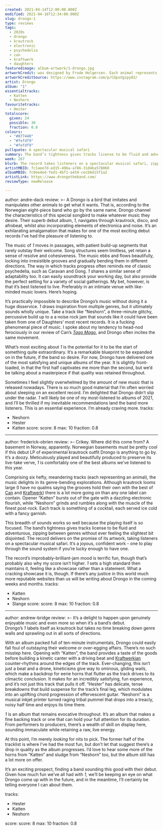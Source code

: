 ```yaml
---
created: 2021-04-14T12:00:00.000Z
modified: 2021-04-16T12:34:00.000Z
slug: drongo-1
type: reviews
tags:
  - 2020s
  - drongo
  - krautrock
  - electronic
  - psychedelia
  - can
  - kraftwerk
  - daughters
featuredimage: album-artwork/1-drongo.jpg
artworkCredit: was designed by Frode Holgersen. Each animal represents one of the tracks.
artworkCreditSource: https://www.instagram.com/p/CGpxVgzpy02/
artist: Drongo
album: "1"
essentialtracks:
  - Katten
  - Neshorn
favouritetracks:
  - Hester
totalscore:
  given: 24
  possible: 30
  fraction: 0.8
colours:
  - "#877440"
  - "#fefdf9"
  - "#fefdf9"
pullquote: A spectacular musical safari
summary: The band’s tightness gives tracks license to be fluid and adventurous, zipping between genres without ever feeling the slightest bit disjointed. The record delivers on the promise of its artwork, taking listeners on a spectacular musical safari.
week: 267
blurb: The record takes listeners on a spectacular musical safari, zipping between genres without ever feeling the slightest bit disjointed.
artistMBID: fc1aee7d-ed15-496a-a786-31d4ba578060
albumMBID: 7c9ee4ed-fed1-4bf1-a434-cecb6d15f1a2
artistLink: https://www.drongotheband.com/
reviewType: newRelease

---
```

author: andre-dack
review: >-
  A Drongo is a bird that imitates and manipulates other animals to get what it wants. That is, according to the Norwegian eight-piece band who go by the same name. Drongo channel the characteristics of this special songbird to make whatever music they desire. Their superb debut album, _1_, navigates through krautrock, disco, and afrobeat, whilst also incorporating elements of electronica and noise. It’s an exhilarating amalgamation that makes for one of the most exciting debut records I’ve had the pleasure of listening to.

  The music of _1_ moves in passages, with patient build-up segments that rarely outstay their welcome. Song structures seem limitless, yet retain a sense of resolve and cohesiveness. The music ebbs and flows beautifully, locking into irresistible grooves and gradually bending them in different directions. The way in which tracks progress often reminds me of classic psychedelia, such as Caravan and Gong. _1_ shares a similar sense of adaptability too. It can easily soundtrack your working day, but also provide the perfect setting for a variety of social gatherings. My bet, however, is that it’s best listened to live. Preferably in an intimate venue with like-minded music lovers. Here’s hoping.

  It’s practically impossible to describe Drongo’s music without doing it a huge disservice. _1_ draws inspiration from multiple genres, but it ultimately sounds wholly unique. Take a track like “Neshorn”, a three-minute glitchy, percussive build up to a a noise rock jam that sounds like it could have been taken from one of Daughters’ most recent records. It is a fucking phenomenal piece of music. I spoke about my tendency to head-nod ferociously in our review of Can’s _[Tago Mago](/reviews/can-tago-mago/)_, and Drongo often incites the same movement.

  What’s most exciting about _1_ is the potential for it to be the start of something quite extraordinary. It’s a remarkable blueprint to be expanded on in the future, if the band so desire. For now, Drongo have delivered one of the most satisfying and unique albums of the year. It is slightly front-loaded, in that the first half captivates me more than the second, but we’d be talking about a masterpiece if that quality was retained throughout.

  Sometimes I feel slightly overwhelmed by the amount of new music that is released nowadays. There is so much good material that I’m often worried about sleeping on an excellent record. I’m delighted that Drongo didn’t slip under the radar. _1_ will likely be one of my most-listened to albums of 2021, and I’ll be thrilled if my inevitable recommendations land the band more listeners. This is an essential experience. I’m already craving more.
tracks:
  - Neshorn
  - Hester
  - Katten
score:
  score: 8
  max: 10
  fraction: 0.8

---
author: frederick-obrien
review: >-
  Crikey. Where did this come from? A basement in Norway, apparently. Norwegian basements must be pretty cool if this debut LP of experimental krautrock outfit Drongo is anything to go by. It’s a doozy. Meticulously played and beautifully produced to preserve its live-take verve, _1_ is comfortably one of the best albums we’ve listened to this year.

  Comprising six hefty, meandering tracks (each representing an animal), the music delights in its genre-bending explorations. Although krautrock looms large (I have no qualms saying the grooves hold their own with the best of [Can](/reviews/can-tago-mago/) and [Kraftwerk](/reviews/kraftwerk-the-man-machine/)) there is a lot more going on than any one label can contain. Opener “Katten” bursts out of the gate with a dazzling electronic flourish, while “Neshorn” grinds and rumbles along with the muscle of the finest post-rock. Each track is something of a cocktail, each served ice cold with a fancy garnish. 

  This breadth of sounds works so well because the playing itself is so focused. The band’s tightness gives tracks license to be fluid and adventurous, zipping between genres without ever feeling the slightest bit disjointed. The record delivers on the promise of its artwork, taking listeners on a spectacular musical safari. It’s a joyous, confident work - one to play through the sound system if you’re lucky enough to have one. 

  The record’s improbably-brilliant-jam mood is terrific fun, though that’s probably also why my score isn’t higher. _1_ sets a high standard then maintains it, feeling like a showcase rather than a statement. What a cracking showcase it is, though. If there’s any justice in this world much more reputable websites than us will be writing about Drongo in the coming weeks and months.
tracks:
  - Katten
  - Neshorn
  - Slange
score:
  score: 8
  max: 10
  fraction: 0.8

---
author: andrew-bridge
review: >-
  It’s a delight to happen upon genuinely enjoyable music and even more so when it’s a band’s debut. Drongo’s _1_ labels itself as krautrock but takes no time breaking down genre walls and sprawling out in all sorts of directions.

  With an album packed full of ten-minute instrumentals, Drongo could easily fall foul of outstaying their welcome or over-egging affairs. There’s no such misstep here. Opening with “Katten”, the band provides a taste of the goods before building a kinetic canter with a driving beat and [Kraftwerkian](/reviews/kraftwerk-the-man-machine/) counter-rhythms around the edges of the track. Ever-changing, this isn’t just a beat and a drone, kineticisms give way to ominous, gliding wails, which make a backdrop for eerie horns that flutter as the track drives to its climactic conclusion. It makes for an incredibly satisfying, fun experience, and it’s not just this track that pulls it off. “Hester” has delicate, tense breakdowns that build suspense for the track’s final leg, which modulates into an uplifting chord progression of effervescent guitar. “Neshorn” is a musical inkjet printer turned raging tribal pummel that drops into a treacly, noisy half time and enjoys its time there.

  _1_ is an album that remains evocative throughout. It’s an album that makes a fine backing track or one that can hold your full attention for its duration. From performers to producers, there’s a wealth of skill on display here, sounding immaculate while retaining a raw, live energy.

  At this point, I’m merely _looking_ for nits to pick. The former half of the tracklist is where I’ve had the most fun, but don’t let that suggest there’s a drop in quality as the album progresses. I’d love to hear some more of the horns from “Katten” and sludge from “Neshorn” too, but the album still has a lot more on offer.

  It’s an exciting prospect, finding a band sounding this good with their debut. Given how much fun we’ve all had with _1,_ we’ll be keeping an eye on what Drongo come up with in the future, and in the meantime, I’ll certainly be telling everyone I can about them.

tracks:
  - Hester
  - Katten
  - Neshorn

score:
  score: 8
  max: 10
  fraction: 0.8
